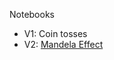 Notebooks

* V1: Coin tosses
* V2: [Mandela Effect](https://en.wikipedia.org/wiki/False_memory#Mandela_effect)
